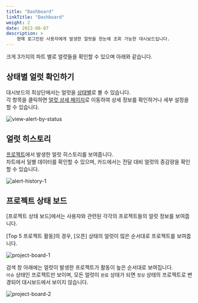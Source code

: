 ```yaml
---
title: "Dashboard"
linkTitle: "Dashboard"
weight: 2
date: 2022-06-07
description: >
    현재 로그인된 사용자에게 발생한 얼럿을 한눈에 조회 가능한 대시보드입니다.
---
```


크게 3가지의 파트 별로 얼럿들을 확인할 수 있으며 아래와 같습니다.

## 상태별 얼럿 확인하기

대시보드의 최상단에서는 얼럿을 [상태별](/ko/docs/guides/alert-manager/alert/#상태)로 볼 수 있습니다.
<br>
각 항목을 클릭하면 [얼럿 상세 페이지](/ko/docs/guides/alert-manager/alert/#얼럿-살펴보기)로 이동하여 상세 정보를 확인하거나 세부 설정을 할 수 있습니다.

![view-alert-by-status](/ko/docs/guides/alert-manager/dashboard-img/view-alert-by-status.png)

## 얼럿 히스토리

[프로젝트](/ko/docs/guides/project/project/)에서 발생한 얼럿 히스토리를 보여줍니다.
<br>
차트에서 일별 데이터를 확인할 수 있으며, 카드에서는 전달 대비 얼럿의 증감량을 확인할 수 있습니다.

![alert-history-1](/ko/docs/guides/alert-manager/dashboard-img/alert-history-1.png)

## 프로젝트 상태 보드

[프로젝트 상태 보드]에서는 사용자와 관련된 각각의 프로젝트들의 얼럿 정보를 보여줍니다.

[Top 5 프로젝트 활동]의 경우, [오픈] 상태의 얼럿이 많은 순서대로 프로젝트를 보여줍니다.

![project-board-1](/ko/docs/guides/alert-manager/dashboard-img/project-board-1.png)

검색 창 아래에는 얼럿이 발생한 프로젝트가 활동이 높은 순서대로 보여집니다.
<br>
`이슈` 상태인 프로젝트만 보이며, 모든 얼럿이 `완료` 상태가 되면 `정상` 상태의 프로젝트로 변경되어 대시보드에서 보이지 않습니다.

![project-board-2](/ko/docs/guides/alert-manager/dashboard-img/project-board-2.png)

